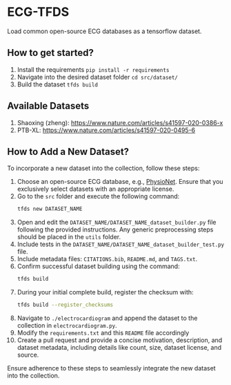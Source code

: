 # ECG-TFDS

Load common open-source ECG databases as a tensorflow dataset.

## How to get started?

1. Install the requirements
```pip install -r requirements```
2. Navigate into the desired dataset folder
```cd src/dataset/```
3. Build the dataset
```tfds build```

## Available Datasets
1. Shaoxing (zheng): https://www.nature.com/articles/s41597-020-0386-x
2. PTB-XL: https://www.nature.com/articles/s41597-020-0495-6

## How to Add a New Dataset?

To incorporate a new dataset into the collection, follow these steps:

1. Choose an open-source ECG database, e.g., [PhysioNet](https://physionet.org/about/database/). Ensure that you exclusively select datasets with an appropriate license.
2. Go to the `src` folder and execute the following command:
   ```sh
   tfds new DATASET_NAME
3. Open and edit the `DATASET_NAME/DATASET_NAME_dataset_builder.py` file following the provided instructions. Any generic preprocessing steps should be placed in the `utils` folder.
4. Include tests in the `DATASET_NAME/DATASET_NAME_dataset_builder_test.py` file.
5. Include metadata files: `CITATIONS.bib`, `README.md`, and `TAGS.txt`.
6. Confirm successful dataset building using the command:
   ```sh
   tfds build
7. During your initial complete build, register the checksum with:
   ```sh
   tfds build --register_checksums
8. Navigate to `./electrocardiogram` and append the dataset to the collection in `electrocardiogram.py`.
9. Modify the `requirements.txt` and this `README` file accordingly
10. Create a pull request and provide a concise motivation, description, and dataset metadata, including details like count, size, dataset license, and source.

Ensure adherence to these steps to seamlessly integrate the new dataset into the collection.
